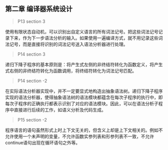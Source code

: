 ## 第二章 编译器系统设计

> P13 section 3

使用有限状态自动机，可以识别出自定义语言的所有词法记号。把这些词法记号记录下来，作为下一步语法分析的输入。如果使用一遍编译方式，就不用记录这些词法记号，而是直接将识别的词法记号送入语法分析器进行处理。

> P14 section 3

递归下降子程序的基本原则是：将产生式左侧的非终结符转化为函数定义，将产生式右侧的非终结符转化为函数调用，将终结符转化为词法记号匹配。

> P14 section -2

在实际语法分析器实现中，并不一定要显式地构造出抽象语法树。递归下降子程序实现的语法分析器，使得抽象语法树的语法模块都蕴含在每次子程序的执行中，即每次子程序的正确执行都表示识别了对应的语法模块。因此，可以在语法分析子程序中直接进行后续的工作，如语义分析及代码生成。

> P15 section -2

程序语言的语句虽然形式上时上下文无关的，但含义上却是上下文相关的。例如不允许使用一个未声明的变量，不允许函数实参列表和形参列表不一致，不允许continue语句出现在循环语句之外等。

